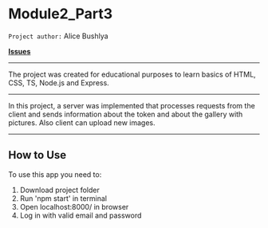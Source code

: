 # Module2_Part3
`Project author:` Alice Bushlya

[**Issues**](https://github.com/Alice2410/module2_part3/issues)

---


The project was created for educational purposes to learn basics of HTML, CSS, TS, Node.js and Express.

---

In this project, a server was implemented that processes requests from the client and sends information about the token and about the gallery with pictures. Also client can upload new images.

---
## How to Use

To use this app you need to:
1. Download project folder
2. Run 'npm start' in terminal
3. Open localhost:8000/ in browser
4. Log in with valid email and password
